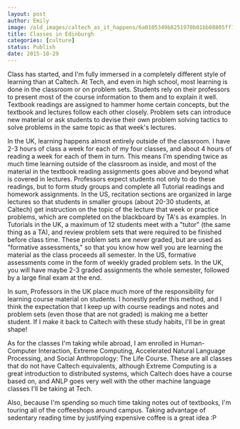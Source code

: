 ```yaml
---
layout: post
author: Emily
image: /old_images/caltech_as_it_happens/6a0105349b8251970b01bb08805ff1970d.jpg
title: Classes in Edinburgh
categories: [culture]
status: Publish
date: 2015-10-29
---
```


Class has started, and I'm fully immersed in a completely different style of learning than at Caltech. At Tech, and even in high school, most learning is done in the classroom or on problem sets. Students rely on their professors to present most of the course information to them and to explain it well. Textbook readings are assigned to hammer home certain concepts, but the textbook and lectures follow each other closely. Problem sets can introduce new material or ask students to devise their own problem solving tactics to solve problems in the same topic as that week's lectures.

In the UK, learning happens almost entirely outside of the classroom. I have 2-3 hours of class a week for each of my four classes, and about 4 hours of reading a week for each of them in turn. This means I'm spending twice as much time learning outside of the classroom as inside, and most of the material in the textbook reading assignments goes above and beyond what is covered in lectures. Professors expect students not only to do these readings, but to form study groups and complete all Tutorial readings and homework assignments. In the US, recitation sections are organized in large lectures so that students in smaller groups (about 20-30 students, at Caltech) get instruction on the topic of the lecture that week or practice problems, which are completed on the blackboard by TA's as examples. In Tutorials in the UK, a maximum of 12 students meet with a "tutor" (the same thing as a TA), and review problem sets that were required to be finished before class time. These problem sets are never graded, but are used as "formative assessments," so that you know how well you are learning the material as the class proceeds all semester. In the US, formative assessments come in the form of weekly graded problem sets. In the UK, you will have maybe 2-3 graded assignments the whole semester, followed by a large final exam at the end. 

In sum, Professors in the UK place much more of the responsibility for learning course material on students. I honestly prefer this method, and I think the expectation that I keep up with course readings and notes and problem sets (even those that are not graded) is making me a better student. If I make it back to Caltech with these study habits, I'll be in great shape!

As for the classes I'm taking while abroad, I am enrolled in Human-Computer Interaction, Extreme Computing, Accelerated Natural Language Processing, and Social Anthropology: The Life Course. These are all classes that do not have Caltech equivalents, although Extreme Computing is a great introduction to distributed systems, which Caltech does have a course based on, and ANLP goes very well with the other machine language classes I'll be taking at Tech.

Also, because I'm spending so much time taking notes out of textbooks, I'm touring all of the coffeeshops around campus. Taking advantage of sedentary reading time by justifying expensive coffee is a great idea :P
